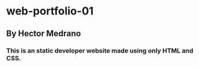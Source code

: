 # web-portfolio-01
## By Hector Medrano
### This is an static developer website made using only HTML and CSS.
